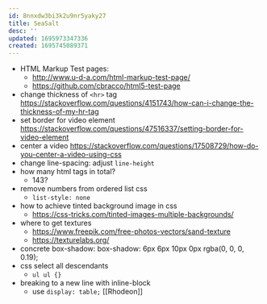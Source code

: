 ```yaml
---
id: 8nnxdw3bi3k2u9nr5yaky27
title: SeaSalt
desc: ''
updated: 1695973347336
created: 1695745089371
---
```


- HTML Markup Test pages:
  - http://www.u-d-a.com/html-markup-test-page/
  - https://github.com/cbracco/html5-test-page
- change thickness of `<hr>` tag https://stackoverflow.com/questions/4151743/how-can-i-change-the-thickness-of-my-hr-tag
- set border for video element https://stackoverflow.com/questions/47516337/setting-border-for-video-element
- center a video https://stackoverflow.com/questions/17508729/how-do-you-center-a-video-using-css
- change line-spacing: adjust `line-height`
- how many html tags in total?
  - 143?
- remove numbers from ordered list css
  -  `list-style: none`
- how to achieve tinted background image in css
  - https://css-tricks.com/tinted-images-multiple-backgrounds/
- where to get textures
  - https://www.freepik.com/free-photos-vectors/sand-texture
  - https://texturelabs.org/
- concrete box-shadow: box-shadow: 6px 6px 10px 0px rgba(0, 0, 0, 0.19);
- css select all descendants
  - `ul ul {}`
- breaking to a new line with inline-block
  - use `display: table;`
[[Rhodeon]]
